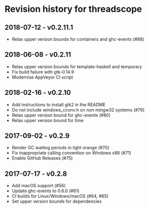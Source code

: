 # Revision history for threadscope

## 2018-07-12 - v0.2.11.1

* Relax upper version bounds for containers and ghc-events (#88)

## 2018-06-08 - v0.2.11

* Relax upper version bounds for template-haskell and temporary
* Fix build failure with gtk-0.14.9
* Modernise AppVeyor CI script

## 2018-02-16 - v0.2.10

* Add instructions to install gtk2 in the README
* Do not include windows_cconv.h on non mingw32 systems (#79)
* Relax upper version bound for ghc-events (#80)
* Relax upper version bound for time

## 2017-09-02 - v0.2.9

* Render GC waiting periods in light orange (#70)
* Fix inappropriate calling convention on Windows x86 (#71)
* Enable GitHub Releases (#75)

## 2017-07-17 - v0.2.8

* Add macOS support (#56)
* Update ghc-events to 0.6.0 (#61)
* CI builds for Linux/Windows/macOS (#64, #65)
* Set upper version bounds for dependencies
